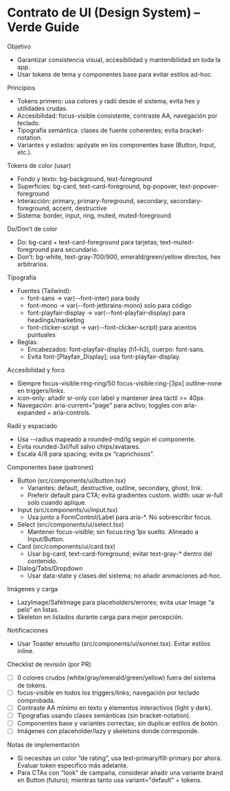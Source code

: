 # Contrato de UI (Design System) – Verde Guide

Objetivo

- Garantizar consistencia visual, accesibilidad y mantenibilidad en toda la app.
- Usar tokens de tema y componentes base para evitar estilos ad-hoc.

Principios

- Tokens primero: usa colores y radii desde el sistema, evita hex y utilidades
  crudas.
- Accesibilidad: focus-visible consistente, contraste AA, navegación por
  teclado.
- Tipografía semántica: clases de fuente coherentes; evita bracket-notation.
- Variantes y estados: apóyate en los componentes base (Button, Input, etc.).

Tokens de color (usar)

- Fondo y texto: bg-background, text-foreground
- Superficies: bg-card, text-card-foreground, bg-popover,
  text-popover-foreground
- Interacción: primary, primary-foreground, secondary, secondary-foreground,
  accent, destructive
- Sistema: border, input, ring, muted, muted-foreground

Do/Don’t de color

- Do: bg-card + text-card-foreground para tarjetas; text-muted-foreground para
  secundario.
- Don’t: bg-white, text-gray-700/900, emerald/green/yellow directos, hex
  arbitrarios.

Tipografía

- Fuentes (Tailwind):
  - font-sans -> var(--font-inter) para body
  - font-mono -> var(--font-jetbrains-mono) solo para código
  - font-playfair-display -> var(--font-playfair-display) para
    headings/marketing
  - font-clicker-script -> var(--font-clicker-script) para acentos puntuales
- Reglas:
  - Encabezados: font-playfair-display (h1–h3), cuerpo: font-sans.
  - Evita font-[Playfair_Display]; usa font-playfair-display.

Accesibilidad y foco

- Siempre focus-visible:ring-ring/50 focus-visible:ring-[3px] outline-none en
  triggers/links.
- icon-only: añadir sr-only con label y mantener área táctil >= 40px.
- Navegación: aria-current="page" para activo; toggles con aria-expanded +
  aria-controls.

Radii y espaciado

- Usa --radius mapeado a rounded-md/lg según el componente.
- Evita rounded-3xl/full salvo chips/avatares.
- Escala 4/8 para spacing; evita px “caprichosos”.

Componentes base (patrones)

- Button (src/components/ui/button.tsx)
  - Variantes: default, destructive, outline, secondary, ghost, link.
  - Preferir default para CTA; evita gradientes custom. width: usar w-full solo
    cuando aplique.
- Input (src/components/ui/input.tsx)
  - Usa junto a FormControl/Label para aria-\*. No sobrescribir focus.
- Select (src/components/ui/select.tsx)
  - Mantener focus-visible; sin focus:ring 1px suelto. Alineado a Input/Button.
- Card (src/components/ui/card.tsx)
  - Usar bg-card, text-card-foreground; evitar text-gray-\* dentro del
    contenido.
- Dialog/Tabs/Dropdown
  - Usar data-state y clases del sistema; no añadir animaciones ad-hoc.

Imágenes y carga

- LazyImage/SafeImage para placeholders/errores; evita usar Image “a pelo” en
  listas.
- Skeleton en listados durante carga para mejor percepción.

Notificaciones

- Usar Toaster envuelto (src/components/ui/sonner.tsx). Evitar estilos inline.

Checklist de revisión (por PR)

- [ ] 0 colores crudos (white/gray/emerald/green/yellow) fuera del sistema de
      tokens.
- [ ] focus-visible en todos los triggers/links; navegación por teclado
      comprobada.
- [ ] Contraste AA mínimo en texto y elementos interactivos (light y dark).
- [ ] Tipografías usando clases semánticas (sin bracket-notation).
- [ ] Componentes base y variantes correctas; sin duplicar estilos de botón.
- [ ] Imágenes con placeholder/lazy y skeletons donde corresponde.

Notas de implementación

- Si necesitas un color “de rating”, usa text-primary/fill-primary por ahora.
  Evaluar token específico más adelante.
- Para CTAs con “look” de campaña, considerar añadir una variante brand en
  Button (futuro); mientras tanto usa variant="default" + tokens.
